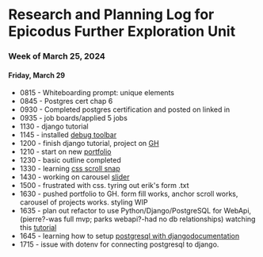 # Research and Planning Log for Epicodus Further Exploration Unit
### Week of March 25, 2024

#### Friday, March 29

* 0815 - Whiteboarding prompt: unique elements
* 0845 - Postgres cert chap 6
* 0930 - Completed postgres certification and posted on linked in
* 0935 - job boards/applied 5 jobs
* 1130 - django tutorial
* 1145 - installed [debug toolbar](https://django-debug-toolbar.readthedocs.io/en/latest/installation.html)
* 1200 - finish django tutorial, project on [GH](https://github.com/kimmykokonut/polls)
* 1210 - start on new [portfolio](https://github.com/kimmykokonut/my-portfolio)
* 1230 - basic outline completed
* 1330 - learning [css scroll snap](https://www.youtube.com/watch?v=k4EGA95ZK4o)
* 1430 - working on carousel [slider](https://www.youtube.com/watch?v=1CZhGDU5cWM)
* 1500 - frustrated with css. tyring out erik's form .txt
* 1630 - pushed portfolio to GH. form fill works, anchor scroll works, carousel of projects works. styling WIP
* 1635 - plan out refactor to use Python/Django/PostgreSQL for WebApi,(pierre?-was full mvp; parks webapi?-had no db relationships) watching this [tutorial](https://www.youtube.com/watch?v=i5JykvxUk_A)
* 1645 - learning how to setup [postgresql with django](https://dev.to/jkaylight/django-rest-framework-with-postgresql-a-crud-tutorial-1l34)[documentation](https://docs.djangoproject.com/en/5.0/ref/databases/#postgresql-notes)
* 1715 - issue with dotenv for connecting postgresql to django.